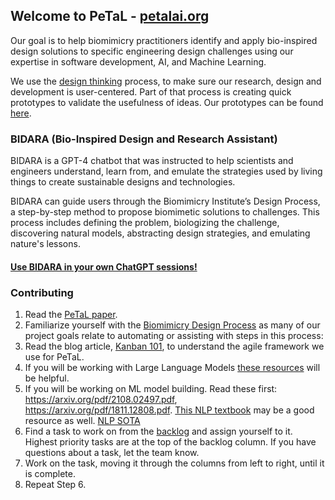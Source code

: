 ## Welcome to PeTaL - [petalai.org](https://petalai.org)

Our goal is to help biomimicry practitioners identify and apply bio-inspired design solutions to specific engineering design challenges using our expertise in software development, AI, and Machine Learning.

We use the [design thinking](https://www.interaction-design.org/literature/topics/design-thinking) process, to make sure our research, design and development is user-centered. Part of that process is creating quick prototypes to validate the usefulness of ideas. Our prototypes can be found [here](https://nasa-petal.github.io/petal-prototype/). 

### BIDARA (Bio-Inspired Design and Research Assistant)

BIDARA is a GPT-4 chatbot that was instructed to help scientists and engineers understand, learn from, and emulate the strategies used by living things to create sustainable designs and technologies.

BIDARA can guide users through the Biomimicry Institute’s Design Process, a step-by-step method to propose biomimetic solutions to challenges. This process includes defining the problem, biologizing the challenge, discovering natural models, abstracting design strategies, and emulating nature's lessons.

#### [Use BIDARA in your own ChatGPT sessions!]()

<!--

**Here are some ideas to get you started:**

🙋‍♀️ A short introduction - what is your organization all about?
🌈 Contribution guidelines - how can the community get involved?
👩‍💻 Useful resources - where can the community find your docs? Is there anything else the community should know?
🍿 Fun facts - what does your team eat for breakfast?
🧙 Remember, you can do mighty things with the power of [Markdown](https://docs.github.com/github/writing-on-github/getting-started-with-writing-and-formatting-on-github/basic-writing-and-formatting-syntax)
-->

### Contributing

1. Read the [PeTaL paper](https://www.mdpi.com/2411-9660/3/3/43/pdf?version=1566280798).
1. Familiarize yourself with the [Biomimicry Design Process](https://toolbox.biomimicry.org/methods/process/) as many of our project goals relate to automating or assisting with steps in this process: 
1. Read the blog article, [Kanban 101](https://blog.trello.com/kanban-101), to understand the agile framework we use for PeTaL. 
1. If you will be working with Large Language Models [these resources](https://github.com/nasa-petal/PeTaL/wiki/Large-Language-Models) will be helpful.
1. If you will be working on ML model building. Read these first: https://arxiv.org/pdf/2108.02497.pdf, https://arxiv.org/pdf/1811.12808.pdf. [This NLP textbook](https://web.stanford.edu/~jurafsky/slp3/) may be a good resource as well. [NLP SOTA](https://nlpprogress.com/)
1. Find a task to work on from the [backlog](https://github.com/orgs/nasa-petal/projects/4) and assign yourself to it. Highest priority tasks are at the top of the backlog column. If you have questions about a task, let the team know. 
1. Work on the task, moving it through the columns from left to right, until it is complete.
1. Repeat Step 6. 
